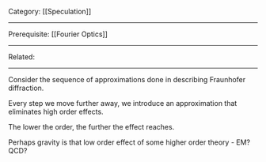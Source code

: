 Category: [[Speculation]]
___
Prerequisite: [[Fourier Optics]]
___
Related: 
___
Consider the sequence of approximations done in describing Fraunhofer diffraction. 

Every step we move further away, we introduce an approximation that eliminates high order effects. 

The lower the order, the further the effect reaches. 

Perhaps gravity is that low order effect of some higher order theory - EM? QCD? 

